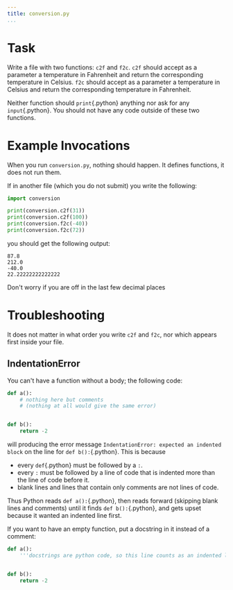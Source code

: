 ```yaml
---
title: conversion.py
...
```


# Task

Write a file with two functions: `c2f` and `f2c`.
`c2f` should accept as a parameter a temperature in Fahrenheit and return the corresponding temperature in Celsius.
`f2c` should accept as a parameter a temperature in Celsius and return the corresponding temperature in Fahrenheit.

Neither function should `print`{.python} anything nor ask for any `input`{.python}.
You should not have any code outside of these two functions.

# Example Invocations

When you run `conversion.py`, nothing should happen.
It defines functions, it does not run them.

If in another file (which you do not submit) you write the following:

````python
import conversion

print(conversion.c2f(31))
print(conversion.c2f(100))
print(conversion.f2c(-40))
print(conversion.f2c(72))
````

you should get the following output:

````
87.8
212.0
-40.0
22.22222222222222
````

Don't worry if you are off in the last few decimal places

# Troubleshooting

It does not matter in what order you write `c2f` and `f2c`, nor which appears first inside your file.

## IndentationError

You can't have a function without a body; the following code:

````python
def a():
    # nothing here but comments
    # (nothing at all would give the same error)


def b():
    return -2
````

will producing the error message `IndentationError: expected an indented block` on the line for `def b():`{.python}.
This is because

-   every `def`{.python} must be followed by a `:`.
-   every `:` must be followed by a line of code that is indented more than the line of code before it.
-   blank lines and lines that contain only comments are not lines of code.

Thus Python reads `def a():`{.python}, then reads forward (skipping blank lines and comments) until it finds `def b():`{.python}, and gets upset because it wanted an indented line first.

If you want to have an empty function, put a docstring in it instead of a comment:

````python
def a():
    '''docstrings are python code, so this line counts as an indented line'''


def b():
    return -2
````
